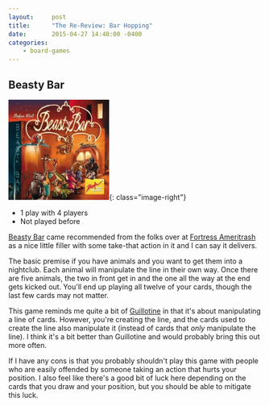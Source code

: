 ```yaml
---
layout:     post
title:      "The Re-Review: Bar Hopping"
date:       2015-04-27 14:40:00 -0400
categories:
    - board-games
---
```

## Beasty Bar

![Beasty Bar](/images/covers/beasty-bar.jpg){: class="image-right"}

- 1 play with 4 players
- Not played before

[Beasty Bar](http://boardgamegeek.com/boardgame/165950/beasty-bar) came recommended from the folks over at [Fortress Ameritrash](http://fortressat.com) as a nice little filler with some take-that action in it and I can say it delivers.

The basic premise if you have animals and you want to get them into a nightclub. Each animal will manipulate the line in their own way. Once there are five animals, the two in front get in and the one all the way at the end gets kicked out. You'll end up playing all twelve of your cards, though the last few cards may not matter.

This game reminds me quite a bit of [Guillotine](http://boardgamegeek.com/boardgame/116/guillotine) in that it's about manipulating a line of cards. However, you're creating the line, and the cards used to create the line also manipulate it (instead of cards that *only* manipulate the line). I think it's a bit better than Guillotine and would probably bring this out more often.

If I have any cons is that you probably shouldn't play this game with people who are easily offended by someone taking an action that hurts your position. I also feel like there's a good bit of luck here depending on the cards that you draw and your position, but you should be able to mitigate this luck. 
